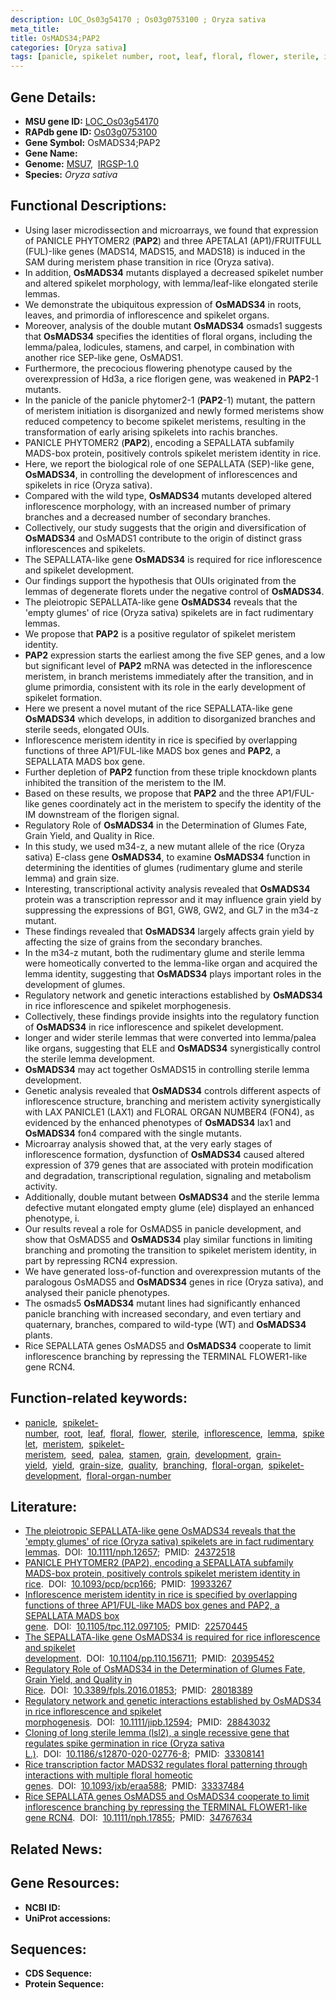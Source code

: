 ```yaml
---
description: LOC_Os03g54170 ; Os03g0753100 ; Oryza sativa
meta_title:
title: OsMADS34;PAP2
categories: [Oryza sativa]
tags: [panicle, spikelet number, root, leaf, floral, flower, sterile, inflorescence, lemma, spikelet, meristem, spikelet meristem, seed, palea, stamen, grain, development, grain yield, yield, grain size, quality, branching, floral organ, spikelet development, floral organ number]
---
```


## Gene Details:
- **MSU gene ID:** [LOC_Os03g54170](http://rice.uga.edu/cgi-bin/ORF_infopage.cgi?orf=LOC_Os03g54170)  
- **RAPdb gene ID:** [Os03g0753100](https://rapdb.dna.affrc.go.jp/locus/?name=Os03g0753100)  
- **Gene Symbol:** OsMADS34;PAP2
- **Gene Name:**
- **Genome:**  [MSU7](http://rice.uga.edu/),&nbsp;&nbsp;[IRGSP-1.0](https://rapdb.dna.affrc.go.jp/download/irgsp1.html)
- **Species:** *Oryza sativa*

## Functional Descriptions:
   - Using laser microdissection and microarrays, we found that expression of PANICLE PHYTOMER2 (**PAP2**) and three APETALA1 (AP1)/FRUITFULL (FUL)-like genes (MADS14, MADS15, and MADS18) is induced in the SAM during meristem phase transition in rice (Oryza sativa).
   - In addition, **OsMADS34** mutants displayed a decreased spikelet number and altered spikelet morphology, with lemma/leaf-like elongated sterile lemmas.
   - We demonstrate the ubiquitous expression of **OsMADS34** in roots, leaves, and primordia of inflorescence and spikelet organs.
   - Moreover, analysis of the double mutant **OsMADS34** osmads1 suggests that **OsMADS34** specifies the identities of floral organs, including the lemma/palea, lodicules, stamens, and carpel, in combination with another rice SEP-like gene, OsMADS1.
   - Furthermore, the precocious flowering phenotype caused by the overexpression of Hd3a, a rice florigen gene, was weakened in **PAP2**-1 mutants.
   - In the panicle of the panicle phytomer2-1 (**PAP2**-1) mutant, the pattern of meristem initiation is disorganized and newly formed meristems show reduced competency to become spikelet meristems, resulting in the transformation of early arising spikelets into rachis branches.
   - PANICLE PHYTOMER2 (**PAP2**), encoding a SEPALLATA subfamily MADS-box protein, positively controls spikelet meristem identity in rice.
   - Here, we report the biological role of one SEPALLATA (SEP)-like gene, **OsMADS34**, in controlling the development of inflorescences and spikelets in rice (Oryza sativa).
   - Compared with the wild type, **OsMADS34** mutants developed altered inflorescence morphology, with an increased number of primary branches and a decreased number of secondary branches.
   - Collectively, our study suggests that the origin and diversification of **OsMADS34** and OsMADS1 contribute to the origin of distinct grass inflorescences and spikelets.
   - The SEPALLATA-like gene **OsMADS34** is required for rice inflorescence and spikelet development.
   - Our findings support the hypothesis that OUIs originated from the lemmas of degenerate florets under the negative control of **OsMADS34**.
   - The pleiotropic SEPALLATA-like gene **OsMADS34** reveals that the 'empty glumes' of rice (Oryza sativa) spikelets are in fact rudimentary lemmas.
   - We propose that **PAP2** is a positive regulator of spikelet meristem identity.
   - **PAP2** expression starts the earliest among the five SEP genes, and a low but significant level of **PAP2** mRNA was detected in the inflorescence meristem, in branch meristems immediately after the transition, and in glume primordia, consistent with its role in the early development of spikelet formation.
   - Here we present a novel mutant of the rice SEPALLATA-like gene **OsMADS34** which develops, in addition to disorganized branches and sterile seeds, elongated OUIs.
   - Inflorescence meristem identity in rice is specified by overlapping functions of three AP1/FUL-like MADS box genes and **PAP2**, a SEPALLATA MADS box gene.
   - Further depletion of **PAP2** function from these triple knockdown plants inhibited the transition of the meristem to the IM.
   - Based on these results, we propose that **PAP2** and the three AP1/FUL-like genes coordinately act in the meristem to specify the identity of the IM downstream of the florigen signal.
   - Regulatory Role of **OsMADS34** in the Determination of Glumes Fate, Grain Yield, and Quality in Rice.
   - In this study, we used m34-z, a new mutant allele of the rice (Oryza sativa) E-class gene **OsMADS34**, to examine **OsMADS34** function in determining the identities of glumes (rudimentary glume and sterile lemma) and grain size.
   - Interesting, transcriptional activity analysis revealed that **OsMADS34** protein was a transcription repressor and it may influence grain yield by suppressing the expressions of BG1, GW8, GW2, and GL7 in the m34-z mutant.
   - These findings revealed that **OsMADS34** largely affects grain yield by affecting the size of grains from the secondary branches.
   - In the m34-z mutant, both the rudimentary glume and sterile lemma were homeotically converted to the lemma-like organ and acquired the lemma identity, suggesting that **OsMADS34** plays important roles in the development of glumes.
   - Regulatory network and genetic interactions established by **OsMADS34** in rice inflorescence and spikelet morphogenesis.
   - Collectively, these findings provide insights into the regulatory function of **OsMADS34** in rice inflorescence and spikelet development.
   - longer and wider sterile lemmas that were converted into lemma/palea like organs, suggesting that ELE and **OsMADS34** synergistically control the sterile lemma development.
   - **OsMADS34** may act together OsMADS15 in controlling sterile lemma development.
   - Genetic analysis revealed that **OsMADS34** controls different aspects of inflorescence structure, branching and meristem activity synergistically with LAX PANICLE1 (LAX1) and FLORAL ORGAN NUMBER4 (FON4), as evidenced by the enhanced phenotypes of **OsMADS34** lax1 and **OsMADS34** fon4 compared with the single mutants.
   - Microarray analysis showed that, at the very early stages of inflorescence formation, dysfunction of **OsMADS34** caused altered expression of 379 genes that are associated with protein modification and degradation, transcriptional regulation, signaling and metabolism activity.
   - Additionally, double mutant between **OsMADS34** and the sterile lemma defective mutant elongated empty glume (ele) displayed an enhanced phenotype, i.
   - Our results reveal a role for OsMADS5 in panicle development, and show that OsMADS5 and **OsMADS34** play similar functions in limiting branching and promoting the transition to spikelet meristem identity, in part by repressing RCN4 expression.
   - We have generated loss-of-function and overexpression mutants of the paralogous OsMADS5 and **OsMADS34** genes in rice (Oryza sativa), and analysed their panicle phenotypes.
   - The osmads5 **OsMADS34** mutant lines had significantly enhanced panicle branching with increased secondary, and even tertiary and quaternary, branches, compared to wild-type (WT) and **OsMADS34** plants.
   - Rice SEPALLATA genes OsMADS5 and **OsMADS34** cooperate to limit inflorescence branching by repressing the TERMINAL FLOWER1-like gene RCN4.

## Function-related keywords:
   - [panicle](/tags/panicle/),&nbsp;&nbsp;[spikelet-number](/tags/spikelet-number/),&nbsp;&nbsp;[root](/tags/root/),&nbsp;&nbsp;[leaf](/tags/leaf/),&nbsp;&nbsp;[floral](/tags/floral/),&nbsp;&nbsp;[flower](/tags/flower/),&nbsp;&nbsp;[sterile](/tags/sterile/),&nbsp;&nbsp;[inflorescence](/tags/inflorescence/),&nbsp;&nbsp;[lemma](/tags/lemma/),&nbsp;&nbsp;[spikelet](/tags/spikelet/),&nbsp;&nbsp;[meristem](/tags/meristem/),&nbsp;&nbsp;[spikelet-meristem](/tags/spikelet-meristem/),&nbsp;&nbsp;[seed](/tags/seed/),&nbsp;&nbsp;[palea](/tags/palea/),&nbsp;&nbsp;[stamen](/tags/stamen/),&nbsp;&nbsp;[grain](/tags/grain/),&nbsp;&nbsp;[development](/tags/development/),&nbsp;&nbsp;[grain-yield](/tags/grain-yield/),&nbsp;&nbsp;[yield](/tags/yield/),&nbsp;&nbsp;[grain-size](/tags/grain-size/),&nbsp;&nbsp;[quality](/tags/quality/),&nbsp;&nbsp;[branching](/tags/branching/),&nbsp;&nbsp;[floral-organ](/tags/floral-organ/),&nbsp;&nbsp;[spikelet-development](/tags/spikelet-development/),&nbsp;&nbsp;[floral-organ-number](/tags/floral-organ-number/)

## Literature:
   - [The pleiotropic SEPALLATA-like gene OsMADS34 reveals that the 'empty glumes' of rice (Oryza sativa) spikelets are in fact rudimentary lemmas](https://www.doi.org/10.1111/nph.12657).&nbsp;&nbsp;DOI:&nbsp;&nbsp;[10.1111/nph.12657](https://www.doi.org/10.1111/nph.12657);&nbsp;&nbsp;PMID:&nbsp;&nbsp;[24372518](https://pubmed.ncbi.nlm.nih.gov/24372518/)
   - [PANICLE PHYTOMER2 (PAP2), encoding a SEPALLATA subfamily MADS-box protein, positively controls spikelet meristem identity in rice](https://www.doi.org/10.1093/pcp/pcp166).&nbsp;&nbsp;DOI:&nbsp;&nbsp;[10.1093/pcp/pcp166](https://www.doi.org/10.1093/pcp/pcp166);&nbsp;&nbsp;PMID:&nbsp;&nbsp;[19933267](https://pubmed.ncbi.nlm.nih.gov/19933267/)
   - [Inflorescence meristem identity in rice is specified by overlapping functions of three AP1/FUL-like MADS box genes and PAP2, a SEPALLATA MADS box gene](https://www.doi.org/10.1105/tpc.112.097105).&nbsp;&nbsp;DOI:&nbsp;&nbsp;[10.1105/tpc.112.097105](https://www.doi.org/10.1105/tpc.112.097105);&nbsp;&nbsp;PMID:&nbsp;&nbsp;[22570445](https://pubmed.ncbi.nlm.nih.gov/22570445/)
   - [The SEPALLATA-like gene OsMADS34 is required for rice inflorescence and spikelet development](https://www.doi.org/10.1104/pp.110.156711).&nbsp;&nbsp;DOI:&nbsp;&nbsp;[10.1104/pp.110.156711](https://www.doi.org/10.1104/pp.110.156711);&nbsp;&nbsp;PMID:&nbsp;&nbsp;[20395452](https://pubmed.ncbi.nlm.nih.gov/20395452/)
   - [Regulatory Role of OsMADS34 in the Determination of Glumes Fate, Grain Yield, and Quality in Rice](https://www.doi.org/10.3389/fpls.2016.01853).&nbsp;&nbsp;DOI:&nbsp;&nbsp;[10.3389/fpls.2016.01853](https://www.doi.org/10.3389/fpls.2016.01853);&nbsp;&nbsp;PMID:&nbsp;&nbsp;[28018389](https://pubmed.ncbi.nlm.nih.gov/28018389/)
   - [Regulatory network and genetic interactions established by OsMADS34 in rice inflorescence and spikelet morphogenesis](https://www.doi.org/10.1111/jipb.12594).&nbsp;&nbsp;DOI:&nbsp;&nbsp;[10.1111/jipb.12594](https://www.doi.org/10.1111/jipb.12594);&nbsp;&nbsp;PMID:&nbsp;&nbsp;[28843032](https://pubmed.ncbi.nlm.nih.gov/28843032/)
   - [Cloning of long sterile lemma (lsl2), a single recessive gene that regulates spike germination in rice (Oryza sativa L.)](https://www.doi.org/10.1186/s12870-020-02776-8).&nbsp;&nbsp;DOI:&nbsp;&nbsp;[10.1186/s12870-020-02776-8](https://www.doi.org/10.1186/s12870-020-02776-8);&nbsp;&nbsp;PMID:&nbsp;&nbsp;[33308141](https://pubmed.ncbi.nlm.nih.gov/33308141/)
   - [Rice transcription factor MADS32 regulates floral patterning through interactions with multiple floral homeotic genes](https://www.doi.org/10.1093/jxb/eraa588).&nbsp;&nbsp;DOI:&nbsp;&nbsp;[10.1093/jxb/eraa588](https://www.doi.org/10.1093/jxb/eraa588);&nbsp;&nbsp;PMID:&nbsp;&nbsp;[33337484](https://pubmed.ncbi.nlm.nih.gov/33337484/)
   - [Rice SEPALLATA genes OsMADS5 and OsMADS34 cooperate to limit inflorescence branching by repressing the TERMINAL FLOWER1-like gene RCN4](https://www.doi.org/10.1111/nph.17855).&nbsp;&nbsp;DOI:&nbsp;&nbsp;[10.1111/nph.17855](https://www.doi.org/10.1111/nph.17855);&nbsp;&nbsp;PMID:&nbsp;&nbsp;[34767634](https://pubmed.ncbi.nlm.nih.gov/34767634/)

## Related News:

## Gene Resources:
- **NCBI ID:**  []()
- **UniProt accessions:** [](https://www.uniprot.org/uniprotkb//entry)

## Sequences:
- **CDS Sequence:**
- **Protein Sequence:**
